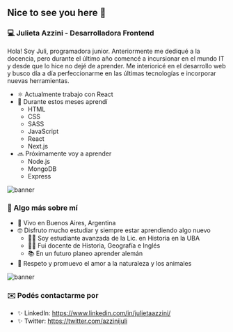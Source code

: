 ## Nice to see you here 👋 

### 💻 Julieta Azzini - Desarrolladora Frontend
Hola! Soy Juli, programadora junior. Anteriormente me dediqué a la docencia, pero durante el último año comencé a incursionar en el mundo IT y desde que lo hice no dejé de aprender. Me interioricé en el desarrollo web y busco día a día perfeccionarme en las últimas tecnologías e incorporar nuevas herramientas. 
- ⚛️ Actualmente trabajo con React
- 🚀 Durante estos meses aprendí
  - HTML
  - CSS
  - SASS
  - JavaScript
  - React
  - Next.js
- 🔜 Próximamente voy a aprender
  - Node.js
  - MongoDB
  - Express  

![banner](https://lh3.googleusercontent.com/proxy/-LDYb4505Htk3fDD4uASrd2j79rr_NMX6V-c7HdTrAxqg1iWWOXb92VtDUfFs4d3l9myQjbAdYU1TuHacVzBvA8MUM0cndDTv_kl9E8BSlHHtwQj45F0hE7VAm2_yyL0nYZeGoY4WMs)

### 🖤 Algo más sobre mí
- 📌 Vivo en Buenos Aires, Argentina
- 🤓 Disfruto mucho estudiar y siempre estar aprendiendo algo nuevo
  - 👩‍🎓 Soy estudiante avanzada de la Lic. en Historia en la UBA
  - 👩‍🏫 Fui docente de Historia, Geografía e Inglés
  - 📚 En un futuro planeo aprender alemán
- 🌱 Respeto y promuevo el amor a la naturaleza y los animales

![banner](https://lh3.googleusercontent.com/proxy/-LDYb4505Htk3fDD4uASrd2j79rr_NMX6V-c7HdTrAxqg1iWWOXb92VtDUfFs4d3l9myQjbAdYU1TuHacVzBvA8MUM0cndDTv_kl9E8BSlHHtwQj45F0hE7VAm2_yyL0nYZeGoY4WMs)

### ✉️ Podés contactarme por 
- ✨ LinkedIn: https://www.linkedin.com/in/julietaazzini/
- ✨ Twitter: https://twitter.com/azzinijuli
